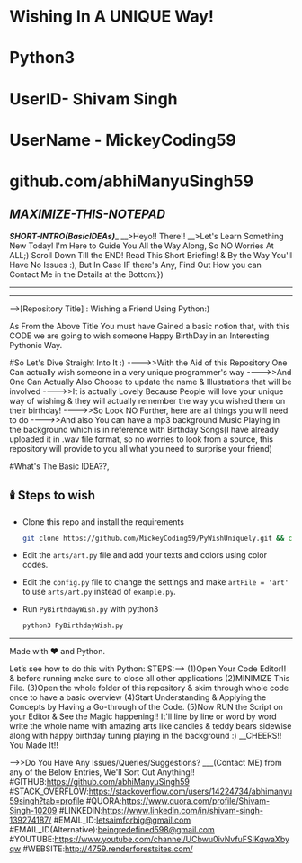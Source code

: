 # Wishing In A UNIQUE Way!
# Python3
# UserID- Shivam Singh 
# UserName - MickeyCoding59
# github.com/abhiManyuSingh59

_____________________MAXIMIZE-THIS-NOTEPAD_____________________
---------------------------------------------------------------------------------------------
_____________________SHORT-INTRO(BasicIDEAs)______________________
__>Heyo!! There!!
__>Let's Learn Something New Today!
I'm Here to Guide You All the Way Along, So NO Worries At ALL;)
Scroll Down Till the END! Read This Short Briefing! 
& By the Way You'll Have No Issues :), But In Case IF there's Any,
Find Out How you can Contact Me in the Details at the Bottom:})
_________________________________________________________________
----------------------------------------------------------------------------------------------
-->[Repository Title] : Wishing a Friend Using Python:)

As From the Above Title You must have Gained a basic notion that,
with this CODE we are going to wish someone Happy BirthDay in an Interesting Pythonic Way.

#So Let's Dive Straight Into It :)
---->>With the Aid of this Repository One Can actually wish someone in a very unique programmer's way
---->>And One Can Actually Also Choose to update the name & Illustrations that will be involved
---->>It is actually Lovely Because People will love your unique way of wishing & they will actually remember the way you wished them on their birthday!
     ---->>So Look NO Further, here are all things you will need to do
     ---->>And also You can have a mp3 background Music Playing in the background which is in reference with Birthday Songs(I have already uploaded it in .wav file format, so no worries to look from a source, this repository will provide to you all what you need to surprise your friend)

#What's The Basic IDEA??,
## 🕯️ Steps to wish

* Clone this repo and install the requirements
    ```bash
    git clone https://github.com/MickeyCoding59/PyWishUniquely.git && cd PyBirthdayWish && pip install -r requirements.txt
    ```
* Edit the ``arts/art.py`` file and add your texts and colors using color codes.

* Edit the ``config.py`` file to change the settings and make ``artFile = 'art'`` to use ``arts/art.py`` instead of ``example.py``.

* Run ``PyBirthdayWish.py`` with python3
    ```bash
    python3 PyBirthdayWish.py
    ```

-----

Made with :heart: and Python.

Let’s see how to do this with Python:
STEPS:-->
(1)Open Your Code Editor!! & before running make sure to close all other applications
(2)MINIMIZE This File.
(3)Open the whole folder of this repository & skim through whole code once to have a basic overview
(4)Start Understanding & Applying the Concepts by Having a Go-through of the Code.
(5)Now RUN the Script on your Editor & See the Magic happening!! It'll line by line or word by word write the whole name with amazing arts like candles & teddy bears sidewise along with happy birthday tuning playing in the background :)
__CHEERS!! You Made It!!

-->>Do You Have Any Issues/Queries/Suggestions?
___(Contact ME) from any of the Below Entries, We'll Sort Out Anything!!
#GITHUB:https://github.com/abhiManyuSingh59
#STACK_OVERFLOW:https://stackoverflow.com/users/14224734/abhimanyu59singh?tab=profile
#QUORA:https://www.quora.com/profile/Shivam-Singh-10209
#LINKEDIN:https://www.linkedin.com/in/shivam-singh-139274187/
#EMAIL_ID:letsaimforbig@gmail.com
#EMAIL_ID(Alternative):beingredefined598@gmail.com
#YOUTUBE:https://www.youtube.com/channel/UCbwu0ivNvfuFSIKqwaXbyqw
#WEBSITE:http://4759.renderforestsites.com/

